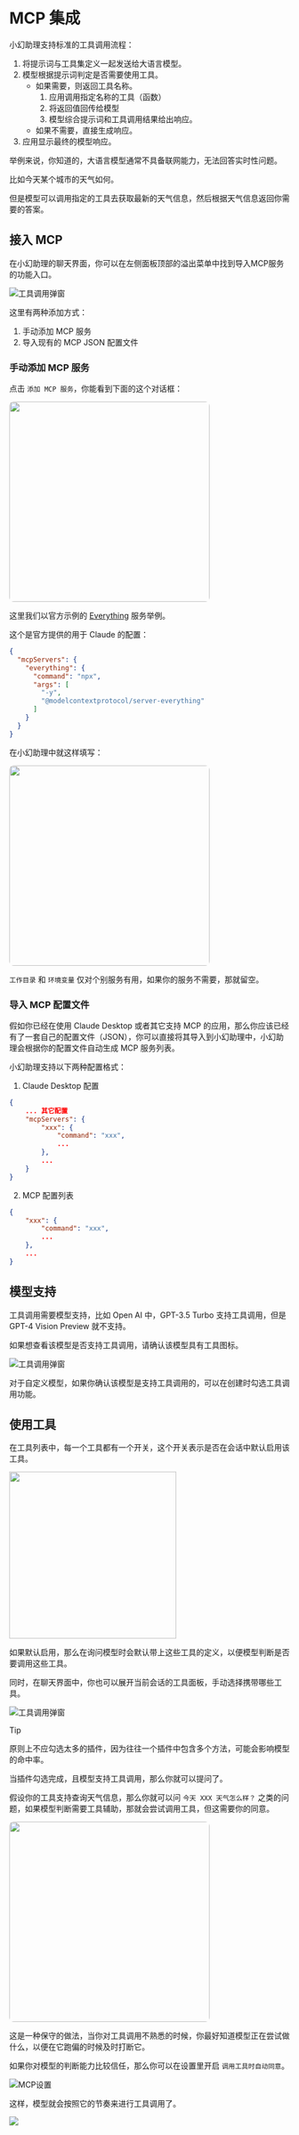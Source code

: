 # MCP 集成

小幻助理支持标准的工具调用流程：

1. 将提示词与工具集定义一起发送给大语言模型。
2. 模型根据提示词判定是否需要使用工具。
    - 如果需要，则返回工具名称。
        1. 应用调用指定名称的工具（函数）
        2. 将返回值回传给模型
        3. 模型综合提示词和工具调用结果给出响应。
    - 如果不需要，直接生成响应。
3. 应用显示最终的模型响应。

举例来说，你知道的，大语言模型通常不具备联网能力，无法回答实时性问题。

比如今天某个城市的天气如何。

但是模型可以调用指定的工具去获取最新的天气信息，然后根据天气信息返回你需要的答案。

## 接入 MCP

在小幻助理的聊天界面，你可以在左侧面板顶部的溢出菜单中找到导入MCP服务的功能入口。

<div style="max-width:360px">

![工具调用弹窗](./assets/zh/chat-tool-overflyout.png)

</div>

这里有两种添加方式：

1. 手动添加 MCP 服务
2. 导入现有的 MCP JSON 配置文件

### 手动添加 MCP 服务

点击 `添加 MCP 服务`，你能看到下面的这个对话框：

<img src="./assets/zh/mcp-dialog.png" style="width:360px; border-radius: 8px" />

这里我们以官方示例的 [Everything](https://github.com/modelcontextprotocol/servers/tree/main/src/everything) 服务举例。

这个是官方提供的用于 Claude 的配置：

```json
{
  "mcpServers": {
    "everything": {
      "command": "npx",
      "args": [
        "-y",
        "@modelcontextprotocol/server-everything"
      ]
    }
  }
}
```

在小幻助理中就这样填写：

<img src="./assets/zh/mcp-everything.png" style="width:360px; border-radius: 8px" />

`工作目录` 和 `环境变量` 仅对个别服务有用，如果你的服务不需要，那就留空。

### 导入 MCP 配置文件

假如你已经在使用 Claude Desktop 或者其它支持 MCP 的应用，那么你应该已经有了一套自己的配置文件（JSON），你可以直接将其导入到小幻助理中，小幻助理会根据你的配置文件自动生成 MCP 服务列表。

小幻助理支持以下两种配置格式：

1. Claude Desktop 配置

```json
{
    ... 其它配置
    "mcpServers": {
        "xxx": {
            "command": "xxx",
            ...
        },
        ...
    }
}
```

2. MCP 配置列表

```json
{
    "xxx": {
        "command": "xxx",
        ...
    },
    ...
}
```

## 模型支持

工具调用需要模型支持，比如 Open AI 中，GPT-3.5 Turbo 支持工具调用，但是 GPT-4 Vision Preview 就不支持。

如果想查看该模型是否支持工具调用，请确认该模型具有工具图标。

<div style="max-width:240px">

![工具调用弹窗](./assets/zh/tool-model.png)

</div>

对于自定义模型，如果你确认该模型是支持工具调用的，可以在创建时勾选工具调用功能。

## 使用工具

在工具列表中，每一个工具都有一个开关，这个开关表示是否在会话中默认启用该工具。

<img src="./assets/zh/mcp-list.png" style="width:300px">

如果默认启用，那么在询问模型时会默认带上这些工具的定义，以便模型判断是否要调用这些工具。

同时，在聊天界面中，你也可以展开当前会话的工具面板，手动选择携带哪些工具。

<div style="max-width:300px">

![工具调用弹窗](./assets/zh/tool-call-flyout.png)

</div>

> [!TIP]
> 原则上不应勾选太多的插件，因为往往一个插件中包含多个方法，可能会影响模型的命中率。

当插件勾选完成，且模型支持工具调用，那么你就可以提问了。

假设你的工具支持查询天气信息，那么你就可以问 `今天 XXX 天气怎么样？` 之类的问题，如果模型判断需要工具辅助，那就会尝试调用工具，但这需要你的同意。

<img src="./assets/zh/mcp-consent.png" style="width:360px;border-radius:8px" />

这是一种保守的做法，当你对工具调用不熟悉的时候，你最好知道模型正在尝试做什么，以便在它跑偏的时候及时打断它。

如果你对模型的判断能力比较信任，那么你可以在设置里开启 `调用工具时自动同意`。

![MCP设置](./assets/zh/mcp-settings.png)

这样，模型就会按照它的节奏来进行工具调用了。

![](./assets/zh/chat-overview.png)
